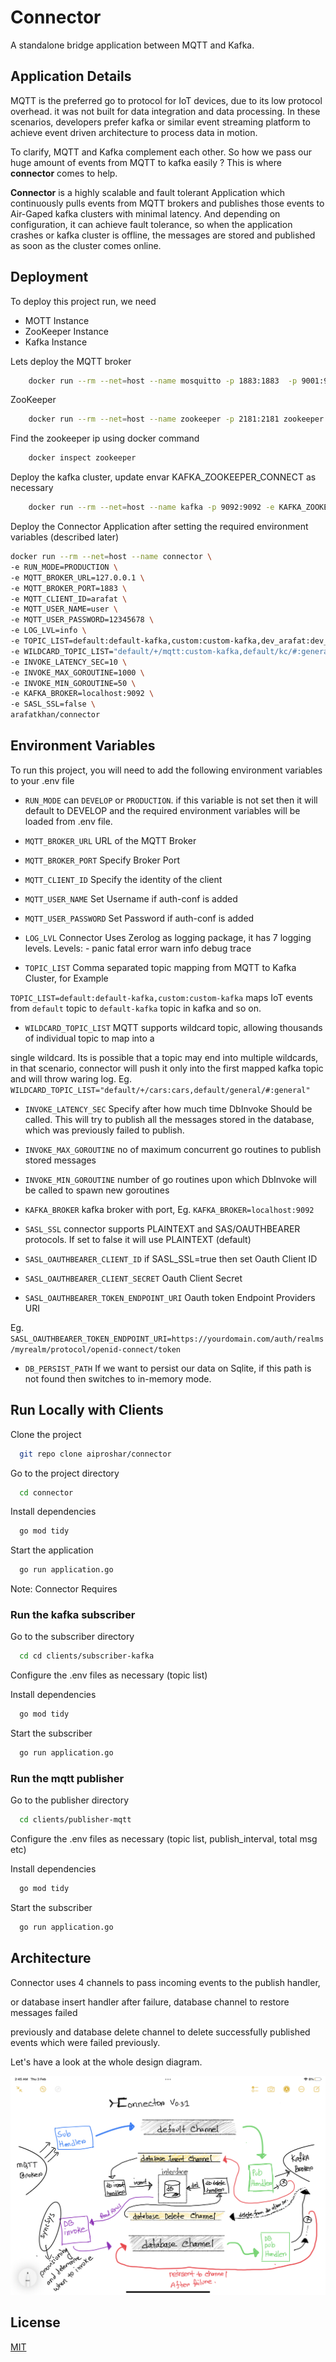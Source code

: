 
# Connector

A standalone bridge application between MQTT and Kafka.


## Application Details
MQTT is the preferred go to protocol for IoT devices, due to its low protocol overhead. it was not built for data integration and data processing. In these scenarios, developers prefer kafka or similar event streaming platform to achieve event driven architecture to process data in motion.

To clarify, MQTT and Kafka complement each other. So how we pass our huge amount of events from MQTT to kafka easily ? This is where **connector** comes to help.

**Connector** is a highly scalable and fault tolerant Application which continuously pulls events from MQTT brokers and publishes those events to Air-Gaped kafka clusters with minimal latency. And depending on configuration, it can achieve fault tolerance, so when the application crashes or kafka cluster is offline, the messages are stored and published as soon as the cluster comes online.

## Deployment

To deploy this project run, we need

- MOTT Instance
- ZooKeeper Instance
- Kafka Instance

Lets deploy the MQTT broker

```bash
    docker run --rm --net=host --name mosquitto -p 1883:1883  -p 9001:9001 eclipse-mosquitto mosquitto -c /mosquitto-no-auth.conf
```
ZooKeeper 

```bash
    docker run --rm --net=host --name zookeeper -p 2181:2181 zookeeper
```
Find the zookeeper ip using docker command

```bash
    docker inspect zookeeper
```
Deploy the kafka cluster, update envar KAFKA_ZOOKEEPER_CONNECT as necessary

```bash
    docker run --rm --net=host --name kafka -p 9092:9092 -e KAFKA_ZOOKEEPER_CONNECT=172.17.0.1 -e KAFKA_ADVERTISED_LISTENERS=PLAINTEXT://localhost:9092 -e KAFKA_OFFSETS_TOPIC_REPLICATION_FACTOR=1 confluentinc/cp-kafka
```
Deploy the Connector Application after setting the required environment variables (described later)

```bash
docker run --rm --net=host --name connector \
-e RUN_MODE=PRODUCTION \
-e MQTT_BROKER_URL=127.0.0.1 \
-e MQTT_BROKER_PORT=1883 \
-e MQTT_CLIENT_ID=arafat \
-e MQTT_USER_NAME=user \
-e MQTT_USER_PASSWORD=12345678 \
-e LOG_LVL=info \
-e TOPIC_LIST=default:default-kafka,custom:custom-kafka,dev_arafat:dev_arafat \
-e WILDCARD_TOPIC_LIST="default/+/mqtt:custom-kafka,default/kc/#:general" \
-e INVOKE_LATENCY_SEC=10 \
-e INVOKE_MAX_GOROUTINE=1000 \
-e INVOKE_MIN_GOROUTINE=50 \
-e KAFKA_BROKER=localhost:9092 \
-e SASL_SSL=false \
arafatkhan/connector
```
## Environment Variables

To run this project, you will need to add the following environment variables to your .env file

- `RUN_MODE` can `DEVELOP` or `PRODUCTION`. if this variable is not set then it will default to DEVELOP
and the required environment variables will be loaded from .env file.

- `MQTT_BROKER_URL` URL of the MQTT Broker 


- `MQTT_BROKER_PORT` Specify Broker Port


- `MQTT_CLIENT_ID` Specify the identity of the client

- `MQTT_USER_NAME` Set Username if auth-conf is added


- `MQTT_USER_PASSWORD` Set Password if auth-conf is added

- `LOG_LVL` Connector Uses Zerolog as logging package, it has 7 logging levels. Levels: - panic fatal error warn info debug trace


- `TOPIC_LIST` Comma separated topic mapping from MQTT to Kafka Cluster, for Example

`TOPIC_LIST=default:default-kafka,custom:custom-kafka`
maps IoT events from `default` topic to `default-kafka` topic in kafka and so on.

- `WILDCARD_TOPIC_LIST` MQTT supports wildcard topic, allowing thousands of individual topic to map into a 

single wildcard. Its is possible that a topic may end into multiple wildcards, in that scenario,
connector will push it only into the first mapped kafka topic and will throw waring log.
Eg.  `WILDCARD_TOPIC_LIST="default/+/cars:cars,default/general/#:general"`

- `INVOKE_LATENCY_SEC` Specify after how much time DbInvoke Should be called. This will try to publish all the messages stored in the database, which was previously failed to publish.

- `INVOKE_MAX_GOROUTINE` no of maximum concurrent go routines to publish stored messages
- `INVOKE_MIN_GOROUTINE` number of go routines upon which DbInvoke will be called to spawn new goroutines
- `KAFKA_BROKER` kafka broker with port, Eg. `KAFKA_BROKER=localhost:9092`
- `SASL_SSL` connector supports PLAINTEXT and SAS/OAUTHBEARER protocols. If set to false it will use PLAINTEXT (default)
- `SASL_OAUTHBEARER_CLIENT_ID` if SASL_SSL=true then set Oauth Client ID
- `SASL_OAUTHBEARER_CLIENT_SECRET` Oauth Client Secret
- `SASL_OAUTHBEARER_TOKEN_ENDPOINT_URI` Oauth token Endpoint Providers URI

Eg.  `SASL_OAUTHBEARER_TOKEN_ENDPOINT_URI=https://yourdomain.com/auth/realms/myrealm/protocol/openid-connect/token`
- `DB_PERSIST_PATH` If we want to persist our data on Sqlite, if this path is not found then switches to in-memory mode.
## Run Locally with Clients 

Clone the project

```bash
  git repo clone aiproshar/connector
```

Go to the project directory  

```bash
  cd connector
```

Install dependencies

```bash
  go mod tidy
```

Start the application

```bash
  go run application.go
```
Note: Connector Requires 

### Run the kafka subscriber

Go to the subscriber directory

```bash
  cd cd clients/subscriber-kafka
```
Configure the .env files as necessary (topic list)

Install dependencies

```bash
  go mod tidy
```

Start the subscriber

```bash
  go run application.go
```

### Run the mqtt publisher

Go to the publisher directory

```bash
  cd clients/publisher-mqtt
```
Configure the .env files as necessary (topic list, publish_interval, total msg etc)

Install dependencies

```bash
  go mod tidy
```

Start the subscriber

```bash
  go run application.go
```
## Architecture

Connector uses 4 channels to pass incoming events to the publish handler, 

or database insert handler after failure, database channel to restore messages failed 

previously and database delete channel to delete successfully published events which were failed previously.

Let's have a look at the whole design diagram.

![Alt text](images/architecture.png?raw=true "ARCHITECTURE")



## License

[MIT](https://choosealicense.com/licenses/mit/)

